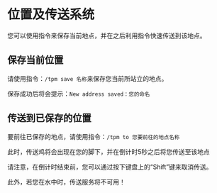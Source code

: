 # 位置及传送系统

您可以使用指令来保存当前地点，并在之后利用指令快速传送到该地点。

## 保存当前位置
请使用指令：`/tpm save 名称`来保存您当前所站立的地点。

保存成功后将会提示：`New address saved：您的命名`

## 传送到已保存的位置
要前往已保存的地点，请使用指令：`/tpm to 您要前往的地点名称`

此时，传送鸡将会出现在您的脚下，并在倒计时5秒之后将您传送至该地点

请注意，在倒计时结束前，您可以通过按下键盘上的“Shift”键来取消传送。

此外，若您在水中时，传送服务将不可用！
